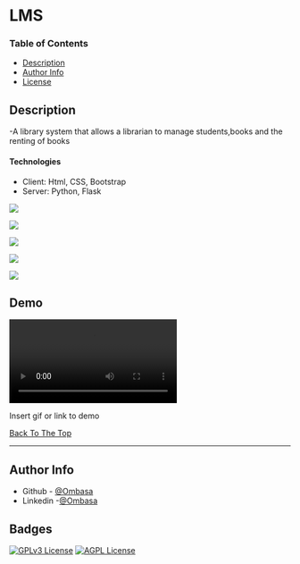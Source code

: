 # LMS

### Table of Contents
- [Description](#description)
- [Author Info](#author-info)
- [License](#Badges)

## Description

-A library system that allows a librarian to manage students,books and the renting of books


#### Technologies

- Client: Html, CSS, Bootstrap
- Server: Python, Flask


![](images/filenameindex.png)


![](images/filenamestudent.png)

![](images/filenamebook.png)

![](images/filenameborrow.png)

![](images/filenamereturn.png)


## Demo

![](images/filenamevid.mp4)

Insert gif or link to demo

[Back To The Top](#LMS)

---

## Author Info

- Github - [@Ombasa](https://github.com/haman1)
- Linkedin -[@Ombasa](https://www.linkedin.com/in/ombasa-herman/)


## Badges

[![GPLv3 License](https://img.shields.io/badge/License-GPL%20v3-yellow.svg)](https://opensource.org/licenses/)
[![AGPL License](https://img.shields.io/badge/license-AGPL-blue.svg)](http://www.gnu.org/licenses/agpl-3.0)




